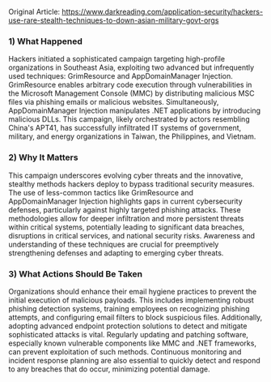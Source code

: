 Original Article: https://www.darkreading.com/application-security/hackers-use-rare-stealth-techniques-to-down-asian-military-govt-orgs

### 1) What Happened

Hackers initiated a sophisticated campaign targeting high-profile organizations in Southeast Asia, exploiting two advanced but infrequently used techniques: GrimResource and AppDomainManager Injection. GrimResource enables arbitrary code execution through vulnerabilities in the Microsoft Management Console (MMC) by distributing malicious MSC files via phishing emails or malicious websites. Simultaneously, AppDomainManager Injection manipulates .NET applications by introducing malicious DLLs. This campaign, likely orchestrated by actors resembling China's APT41, has successfully infiltrated IT systems of government, military, and energy organizations in Taiwan, the Philippines, and Vietnam.

### 2) Why It Matters

This campaign underscores evolving cyber threats and the innovative, stealthy methods hackers deploy to bypass traditional security measures. The use of less-common tactics like GrimResource and AppDomainManager Injection highlights gaps in current cybersecurity defenses, particularly against highly targeted phishing attacks. These methodologies allow for deeper infiltration and more persistent threats within critical systems, potentially leading to significant data breaches, disruptions in critical services, and national security risks. Awareness and understanding of these techniques are crucial for preemptively strengthening defenses and adapting to emerging cyber threats.

### 3) What Actions Should Be Taken

Organizations should enhance their email hygiene practices to prevent the initial execution of malicious payloads. This includes implementing robust phishing detection systems, training employees on recognizing phishing attempts, and configuring email filters to block suspicious files. Additionally, adopting advanced endpoint protection solutions to detect and mitigate sophisticated attacks is vital. Regularly updating and patching software, especially known vulnerable components like MMC and .NET frameworks, can prevent exploitation of such methods. Continuous monitoring and incident response planning are also essential to quickly detect and respond to any breaches that do occur, minimizing potential damage.